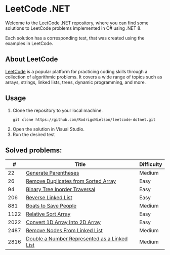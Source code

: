 # LeetCode .NET
Welcome to the LeetCode .NET repository, where you can find some solutions to LeetCode problems implemented in C# using .NET 8.

Each solution has a corresponding test, that was created using the examples in LeetCode.
## About LeetCode
[LeetCode](https://leetcode.com/) is a popular platform for practicing coding skills through a collection of algorithmic problems. It covers a wide range of topics such as arrays, strings, linked lists, trees, dynamic programming, and more.

## Usage
1. Clone the repository to your local machine.
    ```
    git clone https://github.com/RodrigoNielson/leetcode-dotnet.git
    ```
2. Open the solution in Visual Studio.
3. Run the desired test

## Solved problems:

| # | Title | Difficulty |
|---| ----- | ---------- |
|22|[Generate Parentheses](https://leetcode.com/problems/generate-parentheses/) | Medium |
|26|[Remove Duplicates from Sorted Array](https://leetcode.com/problems/remove-duplicates-from-sorted-array/) | Easy |
|94|[Binary Tree Inorder Traversal](https://leetcode.com/problems/binary-tree-inorder-traversal/) | Easy |
|206|[Reverse Linked List](https://leetcode.com/problems/reverse-linked-list/) | Easy |
|881|[Boats to Save People](https://leetcode.com/problems/boats-to-save-people/) | Medium |
|1122|[Relative Sort Array](https://leetcode.com/problems/relative-sort-array/) | Easy |
|2022|[Convert 1D Array Into 2D Array](https://leetcode.com/problems/convert-1d-array-into-2d-array/) | Easy |
|2487|[Remove Nodes From Linked List](https://leetcode.com/problems/remove-nodes-from-linked-list/) | Medium |
|2816|[Double a Number Represented as a Linked List](https://leetcode.com/problems/double-a-number-represented-as-a-linked-list/) | Medium |
